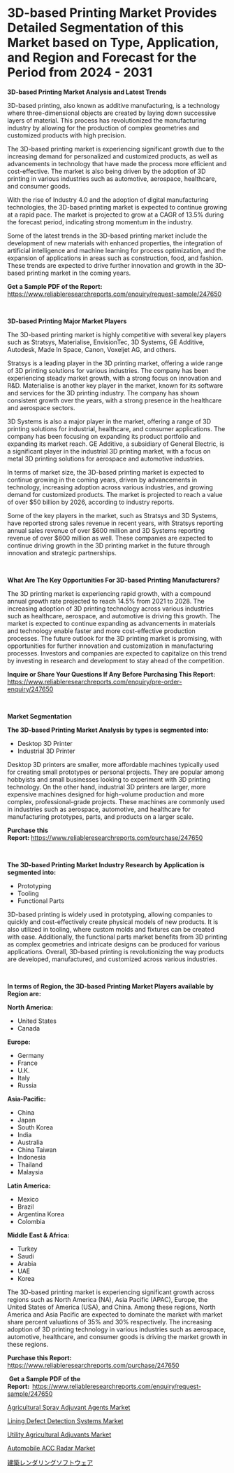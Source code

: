 <p><h1>3D-based Printing Market Provides Detailed Segmentation of this Market based on Type, Application, and Region and Forecast for the Period from 2024 - 2031</h1></p><p><strong>3D-based Printing Market Analysis and Latest Trends</strong></p>
<p><p>3D-based printing, also known as additive manufacturing, is a technology where three-dimensional objects are created by laying down successive layers of material. This process has revolutionized the manufacturing industry by allowing for the production of complex geometries and customized products with high precision.</p><p>The 3D-based printing market is experiencing significant growth due to the increasing demand for personalized and customized products, as well as advancements in technology that have made the process more efficient and cost-effective. The market is also being driven by the adoption of 3D printing in various industries such as automotive, aerospace, healthcare, and consumer goods.</p><p>With the rise of Industry 4.0 and the adoption of digital manufacturing technologies, the 3D-based printing market is expected to continue growing at a rapid pace. The market is projected to grow at a CAGR of 13.5% during the forecast period, indicating strong momentum in the industry.</p><p>Some of the latest trends in the 3D-based printing market include the development of new materials with enhanced properties, the integration of artificial intelligence and machine learning for process optimization, and the expansion of applications in areas such as construction, food, and fashion. These trends are expected to drive further innovation and growth in the 3D-based printing market in the coming years.</p></p>
<p><strong>Get a Sample PDF of the Report:&nbsp;</strong> <a href="https://www.reliableresearchreports.com/enquiry/request-sample/247650">https://www.reliableresearchreports.com/enquiry/request-sample/247650</a></p>
<p>&nbsp;</p>
<p><strong>3D-based Printing Major Market Players</strong></p>
<p><p>The 3D-based printing market is highly competitive with several key players such as Stratsys, Materialise, EnvisionTec, 3D Systems, GE Additive, Autodesk, Made In Space, Canon, Voxeljet AG, and others. </p><p>Stratsys is a leading player in the 3D printing market, offering a wide range of 3D printing solutions for various industries. The company has been experiencing steady market growth, with a strong focus on innovation and R&D. Materialise is another key player in the market, known for its software and services for the 3D printing industry. The company has shown consistent growth over the years, with a strong presence in the healthcare and aerospace sectors. </p><p>3D Systems is also a major player in the market, offering a range of 3D printing solutions for industrial, healthcare, and consumer applications. The company has been focusing on expanding its product portfolio and expanding its market reach. GE Additive, a subsidiary of General Electric, is a significant player in the industrial 3D printing market, with a focus on metal 3D printing solutions for aerospace and automotive industries. </p><p>In terms of market size, the 3D-based printing market is expected to continue growing in the coming years, driven by advancements in technology, increasing adoption across various industries, and growing demand for customized products. The market is projected to reach a value of over $50 billion by 2026, according to industry reports. </p><p>Some of the key players in the market, such as Stratsys and 3D Systems, have reported strong sales revenue in recent years, with Stratsys reporting annual sales revenue of over $600 million and 3D Systems reporting revenue of over $600 million as well. These companies are expected to continue driving growth in the 3D printing market in the future through innovation and strategic partnerships.</p></p>
<p>&nbsp;</p>
<p><strong>What Are The Key Opportunities For 3D-based Printing Manufacturers?</strong></p>
<p><p>The 3D printing market is experiencing rapid growth, with a compound annual growth rate projected to reach 14.5% from 2021 to 2028. The increasing adoption of 3D printing technology across various industries such as healthcare, aerospace, and automotive is driving this growth. The market is expected to continue expanding as advancements in materials and technology enable faster and more cost-effective production processes. The future outlook for the 3D printing market is promising, with opportunities for further innovation and customization in manufacturing processes. Investors and companies are expected to capitalize on this trend by investing in research and development to stay ahead of the competition.</p></p>
<p><strong>Inquire or Share Your Questions If Any Before Purchasing This Report:</strong> <a href="https://www.reliableresearchreports.com/enquiry/pre-order-enquiry/247650">https://www.reliableresearchreports.com/enquiry/pre-order-enquiry/247650</a></p>
<p>&nbsp;</p>
<p><strong>Market Segmentation</strong></p>
<p><strong>The 3D-based Printing Market Analysis by types is segmented into:</strong></p>
<p><ul><li>Desktop 3D Printer</li><li>Industrial 3D Printer</li></ul></p>
<p><p>Desktop 3D printers are smaller, more affordable machines typically used for creating small prototypes or personal projects. They are popular among hobbyists and small businesses looking to experiment with 3D printing technology. On the other hand, industrial 3D printers are larger, more expensive machines designed for high-volume production and more complex, professional-grade projects. These machines are commonly used in industries such as aerospace, automotive, and healthcare for manufacturing prototypes, parts, and products on a larger scale.</p></p>
<p><strong>Purchase this Report:&nbsp;</strong><a href="https://www.reliableresearchreports.com/purchase/247650">https://www.reliableresearchreports.com/purchase/247650</a></p>
<p>&nbsp;</p>
<p><strong>The 3D-based Printing Market Industry Research by Application is segmented into:</strong></p>
<p><ul><li>Prototyping</li><li>Tooling</li><li>Functional Parts</li></ul></p>
<p><p>3D-based printing is widely used in prototyping, allowing companies to quickly and cost-effectively create physical models of new products. It is also utilized in tooling, where custom molds and fixtures can be created with ease. Additionally, the functional parts market benefits from 3D printing as complex geometries and intricate designs can be produced for various applications. Overall, 3D-based printing is revolutionizing the way products are developed, manufactured, and customized across various industries.</p></p>
<p>&nbsp;</p>
<p><strong>In terms of Region, the 3D-based Printing Market Players available by Region are:</strong></p>
<p>
    <p> <strong> North America: </strong>
        <ul>
            <li>United States</li>
            <li>Canada</li>
        </ul>
        </p> 
    <p> <strong> Europe: </strong>
        <ul>
            <li>Germany</li>
            <li>France</li>
            <li>U.K.</li>
            <li>Italy</li>
            <li>Russia</li>
        </ul>
        </p> 
    <p> <strong> Asia-Pacific: </strong>
        <ul>
            <li>China</li>
            <li>Japan</li>
            <li>South Korea</li>
            <li>India</li>
            <li>Australia</li>
            <li>China Taiwan</li>
            <li>Indonesia</li>
            <li>Thailand</li>
            <li>Malaysia</li>
        </ul>
        </p> 
    <p> <strong> Latin America: </strong>
        <ul>
            <li>Mexico</li>
            <li>Brazil</li>
            <li>Argentina Korea</li>
            <li>Colombia</li>
        </ul>
        </p> 
    <p> <strong> Middle East & Africa: </strong>
        <ul>
            <li>Turkey</li>
            <li>Saudi</li>
            <li>Arabia</li>
            <li>UAE</li>
            <li>Korea</li>
        </ul>
    </p>
    </p>
<p><p>The 3D-based printing market is experiencing significant growth across regions such as North America (NA), Asia Pacific (APAC), Europe, the United States of America (USA), and China. Among these regions, North America and Asia Pacific are expected to dominate the market with market share percent valuations of 35% and 30% respectively. The increasing adoption of 3D printing technology in various industries such as aerospace, automotive, healthcare, and consumer goods is driving the market growth in these regions.</p></p>
<p><strong>Purchase this Report: </strong><a href="https://www.reliableresearchreports.com/purchase/247650">https://www.reliableresearchreports.com/purchase/247650</a></p>
<p>&nbsp;<strong>Get a Sample PDF of the Report:&nbsp;&nbsp;</strong><a href="https://www.reliableresearchreports.com/enquiry/request-sample/247650">https://www.reliableresearchreports.com/enquiry/request-sample/247650</a></p>
<p><strong></strong></p>
<p><p><a href="https://view.publitas.com/reportprime-1/agricultural-spray-adjuvant-agents-market-analysis-and-market-size-global-industry-overview-market-segmentation-and-forecast-2024-to-2031/">Agricultural Spray Adjuvant Agents Market</a></p><p><a href="https://florentine-yuzu-f42.notion.site/Lining-Defect-Detection-Systems-Market-Size-Growth-and-Forecast-from-2024-2031-87c791aaf17242e2822d1088f7c68572">Lining Defect Detection Systems Market</a></p><p><a href="https://view.publitas.com/reportprime-1/decoding-the-utility-agricultural-adjuvants-market-a-deep-dive-into-the-latest-market-trends-market-segmentation-and-competitive-analysis/">Utility Agricultural Adjuvants Market</a></p><p><a href="https://fuschia-pecorino-a6d.notion.site/Decoding-the-Automobile-ACC-Radar-Market-A-Deep-Dive-into-the-Latest-Market-Trends-Market-Segmenta-681009793f8645ffbe4930d44eefe692">Automobile ACC Radar Market</a></p><p><a href="https://medium.com/@chupp85/%E5%BB%BA%E7%AF%89%E3%83%AC%E3%83%B3%E3%83%80%E3%83%AA%E3%83%B3%E3%82%B0%E3%82%BD%E3%83%95%E3%83%88%E3%82%A6%E3%82%A7%E3%82%A2%E5%B8%82%E5%A0%B4%E3%81%AE%E5%88%86%E6%9E%90-2024%E5%B9%B4%E3%81%8B%E3%82%892031%E5%B9%B4%E3%81%BE%E3%81%A7%E3%81%AE%E4%B8%96%E7%95%8C%E3%81%AE%E7%94%A3%E6%A5%AD%E8%A6%96%E7%82%B9%E3%81%A8%E4%BA%88%E6%B8%AC-7d398b1c4b63">建築レンダリングソフトウェア</a></p></p>